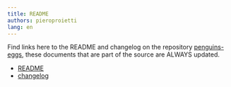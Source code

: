 ```yaml
---
title: README
authors: pieroproietti
lang: en
---
```

Find links here to the README and changelog on the repository [penguins-eggs](https://github.com/pieroproietti/penguins-eggs), these documents that are part of the source are ALWAYS updated.

* [README](https://github.com/pieroproietti/penguins-eggs#readme)
* [changelog](https://github.com/pieroproietti/penguins-eggs/blob/master/changelog.md#changelog)

